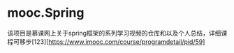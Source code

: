 # mooc.Spring
该项目是慕课网上关于spring框架的系列学习视频的仓库和以及个人总结，详细课程可移步[123][https://www.imooc.com/course/programdetail/pid/59]
